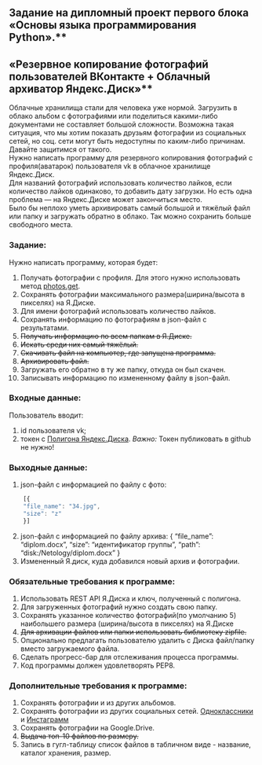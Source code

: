 ## Задание на дипломный проект первого блока «Основы языка программирования Python».**

## «Резервное копирование фотографий пользователей ВКонтакте + Облачный архиватор Яндекс.Диск»**

Облачные хранилища стали для человека уже нормой. Загрузить в облако альбом с фотографиями или поделиться какими-либо
документами не составляет большой сложности. Возможна такая ситуация, что мы хотим показать друзьям фотографии из социальных сетей, но соц. сети могут быть недоступны по каким-либо причинам. Давайте защитимся от такого.  
Нужно написать программу для резервного копирования фотографий с профиля(аватарок) пользователя vk в облачное хранилище Яндекс.Диск.  
Для названий фотографий использовать количество лайков, если количество лайков одинаково, то добавить дату загрузки. Но есть одна проблема — на Яндекс.Диске может закончиться место.  
Было бы неплохо уметь архивировать самый большой и тяжёлый файл или папку и загружать обратно в облако. Так можно сохранить больше свободного места.


### Задание:
Нужно написать программу, которая будет:

1. Получать фотографии с профиля. Для этого нужно использовать метод [photos.get](https://vk.com/dev/photos.get).
2. Сохранять фотографии максимального размера(ширина/высота в пикселях) на Я.Диске.
3. Для имени фотографий использовать количество лайков.
4. Сохранять информацию по фотографиям в json-файл с результатами. 
5. ~~Получать информацию по всем папкам в Я.Диске.~~
6. ~~Искать среди них самый тяжёлый.~~
7. ~~Скачивать файл на компьютер, где запущена программа.~~
8. ~~Архивировать файл.~~
9. Загружать его обратно в ту же папку, откуда он был скачен.
10. Записывать информацию по измененному файлу в json-файл.

### Входные данные:
Пользователь вводит:
1. id пользователя vk;
2. токен с [Полигона Яндекс.Диска](https://yandex.ru/dev/disk/poligon/).
*Важно:* Токен публиковать в github не нужно!

### Выходные данные:
1. json-файл с информацией по файлу с фото:
```javascript
    [{
    "file_name": "34.jpg",
    "size": "z"
    }]
```
2. json-файл с информацией по файлу архива:
    {
    “file_name”: “diplom.docx”,
    “size”: “идентификатор группы”,
    “path”: “disk:/Netology/diplom.docx”
    }
3. Измененный Я.диск, куда добавился новый архив и фотографии.​​

### Обязательные требования к программе:
1. Использовать REST API Я.Диска и ключ, полученный с полигона.
2. Для загруженных фотографий нужно создать свою папку.
3. Сохранять указанное количество фотографий(по умолчанию 5) наибольшего размера (ширина/высота в пикселях) на Я.Диске
4. ~~Для архивации файлов или папки использовать библиотеку zipfile.~~
5. Опционально предлагать пользователю удалить с Диска файл/папку вместо загружаемого файла.
6. Сделать прогресс-бар для отслеживания процесса программы.
7. Код программы должен удовлетворять PEP8.​

### Дополнительные требования к программе:
1. Сохранять фотографии и из других альбомов.
2. Сохранять фотографии из других социальных сетей. [Одноклассники](https://apiok.ru/) и [Инстаграмм](https://www.instagram.com/developer/)
3. Сохранять фотографии на Google.Drive.
4. ~~Выдача топ-10 файлов по размеру.~~
5. Запись в гугл-таблицу список файлов в табличном виде - название, каталог хранения, размер.

